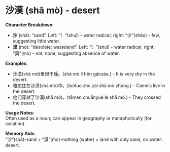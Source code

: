 # **沙漠 (shā mò) - desert**

**Character Breakdown**:  
- **沙** (shā): “sand”. Left: “氵”(shuǐ) - water radical; right: “少”(shǎo) - few, suggesting little water.  
- **漠** (mò): “desolate; wasteland”. Left: “氵”(shuǐ) - water radical; right: “莫”(mò) - not, none, suggesting absence of water.

**Examples**:  
- 沙漠(shā mò)里很干燥。(shā mò lǐ hěn gānzào.) - It is very dry in the desert.  
- 骆驼住在沙漠(shā mò)中。(luòtuo zhù zài shā mò zhōng.) - Camels live in the desert.  
- 他们穿越了沙漠(shā mò)。(tāmen chuānyuè le shā mò.) - They crossed the desert.

**Usage Notes**:  
Often used as a noun; can appear in geography or metaphorically (for isolation).

**Memory Aids**:  
“沙”(shā)-sand + “漠”(mò)-nothing (water) = land with only sand, no water: desert.